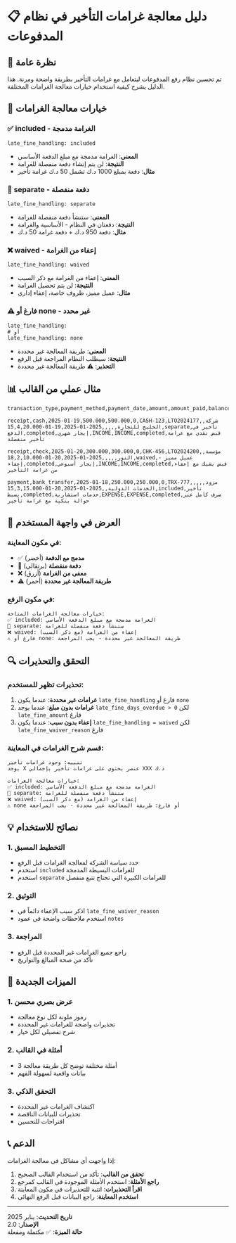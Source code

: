 # 📋 دليل معالجة غرامات التأخير في نظام المدفوعات

## 🎯 نظرة عامة

تم تحسين نظام رفع المدفوعات ليتعامل مع غرامات التأخير بطريقة واضحة ومرنة. هذا الدليل يشرح كيفية استخدام خيارات معالجة الغرامات المختلفة.

## 🔧 خيارات معالجة الغرامات

### ✅ **included** - الغرامة مدمجة
```csv
late_fine_handling: included
```
- **المعنى**: الغرامة مدمجة مع مبلغ الدفعة الأساسي
- **النتيجة**: لن يتم إنشاء دفعة منفصلة للغرامة
- **مثال**: دفعة بمبلغ 1000 د.ك تشمل 50 د.ك غرامة تأخير

### 🔄 **separate** - دفعة منفصلة
```csv
late_fine_handling: separate
```
- **المعنى**: ستنشأ دفعة منفصلة للغرامة
- **النتيجة**: دفعتان في النظام - الأساسية والغرامة
- **مثال**: دفعة 950 د.ك + دفعة غرامة 50 د.ك

### ❌ **waived** - إعفاء من الغرامة
```csv
late_fine_handling: waived
```
- **المعنى**: إعفاء من الغرامة مع ذكر السبب
- **النتيجة**: لن يتم تحصيل الغرامة
- **مثال**: عميل مميز، ظروف خاصة، إعفاء إداري

### ⚠️ **فارغ أو none** - غير محدد
```csv
late_fine_handling: 
# أو
late_fine_handling: none
```
- **المعنى**: طريقة المعالجة غير محددة
- **النتيجة**: سيطلب النظام المراجعة قبل الرفع
- **التحذير**: ⚠️ طريقة المعالجة غير محددة

## 📊 مثال عملي من القالب

```csv
transaction_type,payment_method,payment_date,amount,amount_paid,balance,reference_number,agreement_number,contract_number,customer_name,customer_phone,vendor_name,invoice_number,due_date,original_due_date,late_fine_days_overdue,late_fine_amount,late_fine_handling,late_fine_waiver_reason,payment_status,description,description_type,type,reconciliation_status,notes

receipt,cash,2025-01-19,500.000,500.000,0,CASH-123,LTO2024177,,شركة الخليج للتجارة,,,,,2025-01-19,2025-01-15,4,20.000,separate,تأخير في الدفع,completed,إيجار شهري,INCOME,INCOME,completed,قبض نقدي مع غرامة تأخير منفصلة

receipt,check,2025-01-20,300.000,300.000,0,CHK-456,LTO2024200,,مؤسسة النور,,,,,2025-01-20,2025-01-18,2,10.000,waived,عميل مميز - إعفاء,completed,إيجار أسبوعي,INCOME,INCOME,completed,قبض بشيك مع إعفاء من غرامة التأخير

payment,bank_transfer,2025-01-18,250.000,250.000,0,TRX-777,,,,,مزود الخدمات الدولية,,2025-01-20,2025-01-15,3,15.000,included,تأخير بسيط,completed,خدمات استشارية,EXPENSE,EXPENSE,completed,صرف كامل عبر حوالة بنكية مع غرامة تأخير
```

## 🎨 العرض في واجهة المستخدم

### في مكون المعاينة:
- ✅ **مدمج مع الدفعة** (أخضر)
- 🔄 **دفعة منفصلة** (برتقالي)  
- ❌ **معفى من الغرامة** (أزرق)
- ⚠️ **طريقة المعالجة غير محددة** (أحمر)

### في مكون الرفع:
```
خيارات معالجة الغرامات المتاحة:
✅ included: الغرامة مدمجة مع مبلغ الدفعة الأساسي
🔄 separate: ستنشأ دفعة منفصلة للغرامة  
❌ waived: إعفاء من الغرامة (مع ذكر السبب)
⚠️ فارغ أو none: طريقة المعالجة غير محددة - يجب المراجعة
```

## 🔍 التحقق والتحذيرات

### تحذيرات تظهر للمستخدم:
1. **غرامات غير محددة**: عندما يكون `late_fine_handling` فارغ أو `none`
2. **غرامات بدون مبلغ**: عندما يوجد `late_fine_days_overdue > 0` لكن `late_fine_amount` فارغ
3. **إعفاء بدون سبب**: عندما يكون `late_fine_handling = waived` لكن `late_fine_waiver_reason` فارغ

### قسم شرح الغرامات في المعاينة:
```
تنبيه: وجود غرامات تأخير
يوجد X عنصر يحتوي على غرامات تأخير بإجمالي XXX د.ك

خيارات معالجة الغرامات:
✅ included: الغرامة مدمجة مع مبلغ الدفعة الأساسي
🔄 separate: ستنشأ دفعة منفصلة للغرامة
❌ waived: إعفاء من الغرامة (مع ذكر السبب)  
⚠️ none أو فارغ: طريقة المعالجة غير محددة - يجب المراجعة
```

## 💡 نصائح للاستخدام

### 1. **التخطيط المسبق**
- حدد سياسة الشركة لمعالجة الغرامات قبل الرفع
- استخدم `included` للغرامات البسيطة المدمجة
- استخدم `separate` للغرامات الكبيرة التي تحتاج تتبع منفصل

### 2. **التوثيق**
- اذكر سبب الإعفاء دائماً في `late_fine_waiver_reason`
- استخدم ملاحظات واضحة في عمود `notes`

### 3. **المراجعة**
- راجع جميع الغرامات غير المحددة قبل الرفع
- تأكد من صحة المبالغ والتواريخ

## 🚀 الميزات الجديدة

### 1. **عرض بصري محسن**
- رموز ملونة لكل نوع معالجة
- تحذيرات واضحة للغرامات غير المحددة
- شرح تفصيلي لكل خيار

### 2. **أمثلة في القالب**
- 3 أمثلة مختلفة توضح كل طريقة معالجة
- بيانات واقعية لسهولة الفهم

### 3. **التحقق الذكي**
- اكتشاف الغرامات غير المحددة
- تحذيرات للبيانات الناقصة
- اقتراحات للتحسين

## 📞 الدعم

إذا واجهت أي مشاكل في معالجة الغرامات:

1. **تحقق من القالب**: تأكد من استخدام القالب الصحيح
2. **راجع الأمثلة**: استخدم الأمثلة الموجودة في القالب كمرجع
3. **اقرأ التحذيرات**: انتبه للتحذيرات في مكون المعاينة
4. **استخدم المعاينة**: راجع البيانات قبل الرفع النهائي

---

**تاريخ التحديث**: يناير 2025  
**الإصدار**: 2.0  
**حالة الميزة**: ✅ مكتملة ومفعلة
